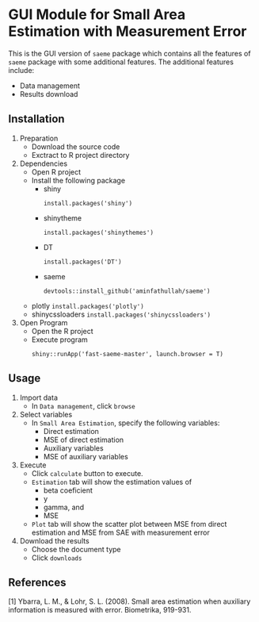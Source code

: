 # GUI Module for Small Area Estimation with Measurement Error
This is the GUI version of `saeme` package which contains all the features of `saeme` package with some additional features. The additional features include:
* Data management
* Results download

Installation
----
1. Preparation
	* Download the source code
	* Exctract to R project directory
2. Dependencies
	* Open R project
	* Install the following package
		* shiny
          ````
          install.packages('shiny')
          ````
		* shinytheme
          ````
          install.packages('shinythemes')
          ````
		* DT
          ````
          install.packages('DT')
          ````
		* saeme
          ````
          devtools::install_github('aminfathullah/saeme')
          ````
    * plotly
          ````
          install.packages('plotly')
          ````
    * shinycssloaders
          ````
          install.packages('shinycssloaders')
          ````
3. Open Program
	* Open the R project
	* Execute program
      ````
      shiny::runApp('fast-saeme-master', launch.browser = T)
      ````
Usage
----
 1. Import data
 	* In `Data management`, click `browse`
 2. Select variables
 	* In `Small Area Estimation`, specify the following variables:
 		* Direct estimation
 		* MSE of direct estimation
 		* Auxiliary variables
 		* MSE of auxiliary variables
 3. Execute
 	* Click `calculate` button to execute.
 	* `Estimation` tab will show the estimation values of 
 		* beta coeficient
 		* y
 		* gamma, and
 		* MSE
 	* `Plot` tab will show the scatter plot between MSE from direct estimation and MSE from SAE with measurement error
 4. Download the results
 	* Choose the document type
 	* Click `downloads`

References
----
[1] Ybarra, L. M., & Lohr, S. L. (2008). Small area estimation when auxiliary information is measured with error. Biometrika, 919-931.